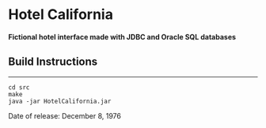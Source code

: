 # Hotel California
#### Fictional hotel interface made with JDBC and Oracle SQL databases

## Build Instructions
---

```
cd src
make
java -jar HotelCalifornia.jar
```

Date of release: December 8, 1976